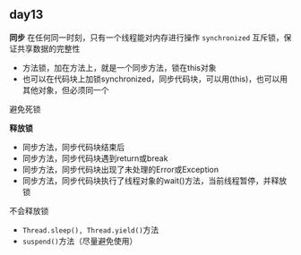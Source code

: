 ## day13
**同步**
在任何同一时刻，只有一个线程能对内存进行操作
`synchronized` 互斥锁，保证共享数据的完整性

- 方法锁，加在方法上，就是一个同步方法，锁在this对象
- 也可以在代码块上加锁synchronized，同步代码块，可以用(this)，也可以用其他对象，但必须同一个

避免死锁

**释放锁**
- 同步方法，同步代码块结束后
- 同步方法，同步代码块遇到return或break
- 同步方法，同步代码块出现了未处理的Error或Exception
- 同步方法，同步代码块执行了线程对象的wait()方法，当前线程暂停，并释放锁

不会释放锁
- `Thread.sleep(), Thread.yield()`方法
- `suspend()`方法（尽量避免使用）

